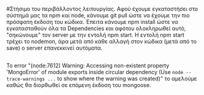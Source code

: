 #Στήσιμο του περιβάλλοντος λειτουργίας.
Αφού έχουμε εγκαταστήσει στο σύστημά μας τα npm και node, κάνουμε git pull ώστε να έχουμε την πιο πρόσφατη έκδοση του κώδικα.
Έπειτα κάνουμε npm install ώστε να εγκατασταθούν όλα τα Dependencies και αφότου ολοκληρωθεί αυτό, "σηκώνουμε" τον server με την εντολή npm start.
Η εντολή npm start τρέχει το nodemon, άρα μετά από κάθε αλλαγή στον κώδικα (μετά από το save) ο server επανεκκινεί αυτόματα.

##
Το error "(node:7612) Warning: Accessing non-existent property 'MongoError' of module exports inside circular dependency (Use `node --trace-warnings ...` to show where the warning was created)" το αμελούμε καθώς θα διoρθωθεί σε επόμενη έκδοση του mongoose.


